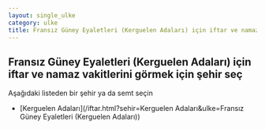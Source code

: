```yaml
---
layout: single_ulke
category: ulke
title: Fransız Güney Eyaletleri (Kerguelen Adaları) için iftar ve namaz vakitlerini görmek için şehir seç
---
```



## Fransız Güney Eyaletleri (Kerguelen Adaları) için iftar ve namaz vakitlerini görmek için şehir seç

Aşağıdaki listeden bir şehir ya da semt seçin


* [Kerguelen Adaları](/iftar.html?sehir=Kerguelen Adaları&ulke=Fransız Güney Eyaletleri (Kerguelen Adaları))
